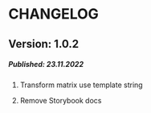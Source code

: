 # CHANGELOG

## Version: 1.0.2

##### Published: 23.11.2022

1. Transform matrix use template string

2. Remove Storybook docs
